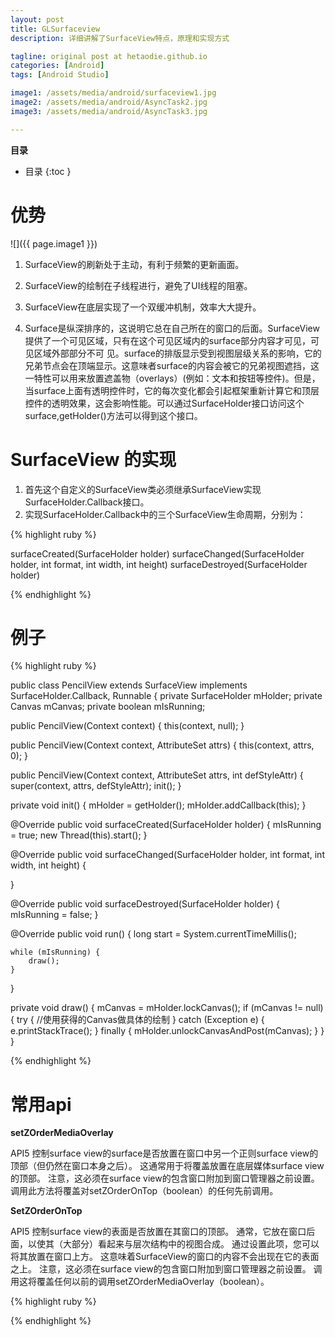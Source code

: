 ```yaml
---
layout: post
title: GLSurfaceview
description: 详细讲解了SurfaceView特点，原理和实现方式

tagline: original post at hetaodie.github.io
categories: [Android]
tags: [Android Studio]

image1: /assets/media/android/surfaceview1.jpg
image2: /assets/media/android/AsyncTask2.jpg
image3: /assets/media/android/AsyncTask3.jpg

---
```


**目录**

* 目录
 {:toc  }

 
# 优势

![]({{ page.image1 }})

1. SurfaceView的刷新处于主动，有利于频繁的更新画面。
2. SurfaceView的绘制在子线程进行，避免了UI线程的阻塞。
3. SurfaceView在底层实现了一个双缓冲机制，效率大大提升。

4. Surface是纵深排序的，这说明它总在自己所在的窗口的后面。SurfaceView 提供了一个可见区域，只有在这个可见区域内的surface部分内容才可见，可见区域外部部分不可 见。surface的排版显示受到视图层级关系的影响，它的兄弟节点会在顶端显示。这意味者surface的内容会被它的兄弟视图遮挡，这一特性可以用来放置遮盖物（overlays）(例如：文本和按钮等控件)。但是，当surface上面有透明控件时，它的每次变化都会引起框架重新计算它和顶层控件的透明效果，这会影响性能。可以通过SurfaceHolder接口访问这个surface,getHolder()方法可以得到这个接口。

# SurfaceView 的实现

1. 首先这个自定义的SurfaceView类必须继承SurfaceView实现SurfaceHolder.Callback接口。
2. 实现SurfaceHolder.Callback中的三个SurfaceView生命周期，分别为：


{% highlight ruby %}

surfaceCreated(SurfaceHolder holder)
surfaceChanged(SurfaceHolder holder, int format, int width, int height) 
surfaceDestroyed(SurfaceHolder holder)


{% endhighlight %}

# 例子


{% highlight ruby %}

public class PencilView extends SurfaceView implements SurfaceHolder.Callback, Runnable {
     private SurfaceHolder mHolder;
     private Canvas mCanvas;
     private boolean mIsRunning;

public PencilView(Context context) {
    this(context, null);
}

public PencilView(Context context, AttributeSet attrs) {
    this(context, attrs, 0);
}

public PencilView(Context context, AttributeSet attrs, int defStyleAttr) {
    super(context, attrs, defStyleAttr);
    init();
}

private void init() {
    mHolder = getHolder();
    mHolder.addCallback(this);
}

@Override
public void surfaceCreated(SurfaceHolder holder) {
    mIsRunning = true;
    new Thread(this).start();
}


@Override
public void surfaceChanged(SurfaceHolder holder, int format, int width, int height) {

}

@Override
public void surfaceDestroyed(SurfaceHolder holder) {
    mIsRunning = false;
}

@Override
public void run() {
    long start = System.currentTimeMillis();

    while (mIsRunning) {
        draw();
    }
}

private void draw() {
    mCanvas = mHolder.lockCanvas();
    if (mCanvas != null) {
        try {
           //使用获得的Canvas做具体的绘制
        } catch (Exception e) {
            e.printStackTrace();
        } finally {
            mHolder.unlockCanvasAndPost(mCanvas);
        }
    }
}

{% endhighlight %}

# 常用api

**setZOrderMediaOverlay**

API5
控制surface view的surface是否放置在窗口中另一个正则surface view的顶部（但仍然在窗口本身之后）。 这通常用于将覆盖放置在底层媒体surface view的顶部。
注意，这必须在surface view的包含窗口附加到窗口管理器之前设置。
调用此方法将覆盖对setZOrderOnTop（boolean）的任何先前调用。

**SetZOrderOnTop**

API5
控制surface view的表面是否放置在其窗口的顶部。 通常，它放在窗口后面，以使其（大部分）看起来与层次结构中的视图合成。 通过设置此项，您可以将其放置在窗口上方。 这意味着SurfaceView的窗口的内容不会出现在它的表面之上。
注意，这必须在surface view的包含窗口附加到窗口管理器之前设置。
调用这将覆盖任何以前的调用setZOrderMediaOverlay（boolean）。


{% highlight ruby %}

{% endhighlight %}
<!--本文所用的超链接-->

[1]:https://github.com/hetaodie/AVAudioRecorderDemo.git
